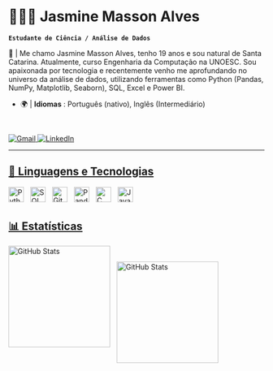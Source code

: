 # 👩🏻‍💻 Jasmine Masson Alves

**`Estudante de Ciência / Análise de Dados`**

📌 | Me chamo Jasmine Masson Alves, tenho 19 anos e sou natural de Santa Catarina. Atualmente, curso Engenharia da Computação na UNOESC. Sou apaixonada por tecnologia e recentemente venho me aprofundando no universo da análise de dados, utilizando ferramentas como Python (Pandas, NumPy, Matplotlib, Seaborn), SQL, Excel e Power BI. 

- 🌍 | **Idiomas** : Português (nativo), Inglês (Intermediário)  

<br/>

<p align="left">
    <a href="mailto:jascpz@gmail.com">
        <img 
            alt="Gmail" 
            title="Meu Gmail" 
            src="https://custom-icon-badges.demolab.com/badge/-jascpz.tec@gmail.com-red?style=for-the-badge&logo=mention&logoColor=white"
        />
        </a>
    <a href="https://www.linkedin.com/in/jasmine-masson-alves/">
        <img 
            alt="LinkedIn" 
            title="Meu LinkedIn" 
            src="https://custom-icon-badges.demolab.com/badge/-Meu%20LinkedIn%20-blue?style=for-the-badge&logo=workflow&logoColor=white"
        />
</p>

---

## 🤖 Linguagens e Tecnologias 

<img 
    align="left" 
    alt="Python"
    title="Python" 
    width="30px" 
    style="padding-right: 10px;" 
    src="https://cdn.jsdelivr.net/gh/devicons/devicon@latest/icons/python/python-original.svg" 
/>
<img 
    align="left" 
    alt="SQL" 
    title="SQL"
    width="30px" 
    style="padding-right: 10px;" 
    src="https://cdn.jsdelivr.net/gh/devicons/devicon@latest/icons/mysql/mysql-original-wordmark.svg"
/>
<img 
    align="left" 
    alt="Git" 
    title="Git"
    width="30px" 
    style="padding-right: 10px;" 
    src="https://cdn.jsdelivr.net/gh/devicons/devicon@latest/icons/git/git-original.svg" 
/>
<img 
    align="left" 
    alt="Pandas" 
    title="Pandas"
    width="30px" 
    style="padding-right: 10px;" 
    src="https://cdn.jsdelivr.net/gh/devicons/devicon@latest/icons/pandas/pandas-original.svg"
/>
<img 
    align="left" 
    alt="C" 
    title="C"
    width="30px" 
    style="padding-right: 10px;" 
    src="https://cdn.jsdelivr.net/gh/devicons/devicon@latest/icons/c/c-original.svg" 
/>
<img 
    align="left" 
    alt="Java" 
    title="Java"
    width="30px" 
    style="padding-right: 10px;" 
    src="https://cdn.jsdelivr.net/gh/devicons/devicon@latest/icons/java/java-original.svg" 
/>
<br/>
<br/>

## 📊 Estatísticas
<p>
  <img 
    align="left" 
    alt="GitHub Stats" 
    height="200" 
    style="padding-right: 10px;" 
    src="https://github-readme-stats.vercel.app/api?username=JasmineAlves&show_icons=true&theme=radical&include_all_commits=true&locale=pt-br" 
  />

<br/>

<img 
      align="left" 
      alt="GitHub Stats" 
      height="200" 
      src="https://github-readme-stats.vercel.app/api/top-langs/?username=JasmineAlves&theme=radical&layout=compact&custom_title=Tecnologias&langs_count=9" 
  />

</p>
